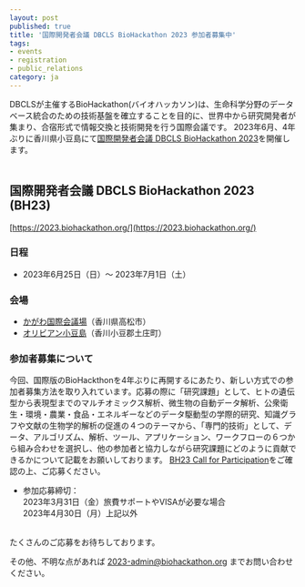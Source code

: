 ```yaml
---
layout: post
published: true
title: '国際開発者会議 DBCLS BioHackathon 2023 参加者募集中'
tags:
- events
- registration
- public_relations
category: ja
---
```

DBCLSが主催するBioHackathon(バイオハッカソン)は、生命科学分野のデータベース統合のための技術基盤を確立することを目的に、世界中から研究開発者が集まり、合宿形式で情報交換と技術開発を行う国際会議です。
2023年6月、4年ぶりに香川県小豆島にて[国際開発者会議 DBCLS BioHackathon 2023](https://2023.biohackathon.org/)を開催します。  
<br />

## 国際開発者会議 DBCLS BioHackathon 2023 (BH23)
[https://2023.biohackathon.org/](https://2023.biohackathon.org/) 

### 日程
* 2023年6月25日（日）〜 2023年7月1日（土）

### 会場
* [かがわ国際会議場](https://www.symboltower.com/)（香川県高松市）
* [オリビアン小豆島](https://olivean.com/index.html)（香川小豆郡土庄町）

### 参加者募集について
今回、国際版のBioHackthonを4年ぶりに再開するにあたり、新しい方式での参加者募集方法を取り入れています。応募の際に「研究課題」として、ヒトの遺伝型から表現型までのマルチオミックス解析、微生物の自動データ解析、公衆衛生・環境・農業・食品・エネルギーなどのデータ駆動型の学際的研究、知識グラフや文献の生物学的解析の促進の４つのテーマから、「専門的技術」として、データ、アルゴリズム、解析、ツール、アプリケーション、ワークフローの６つから組み合わせを選択し、他の参加者と協力しながら研究課題にどのように貢献できるかについて記載をお願いしております。
[BH23 Call for Participation](https://2023.biohackathon.org/call)をご確認の上、ご応募ください。

* 参加応募締切：<br />
 2023年3月31日（金）旅費サポートやVISAが必要な場合<br />
 2023年4月30日（月）上記以外<br />

<br />
たくさんのご応募をお待ちしております。

その他、不明な点があれば 2023-admin@biohackathon.org までお問い合わせください。
